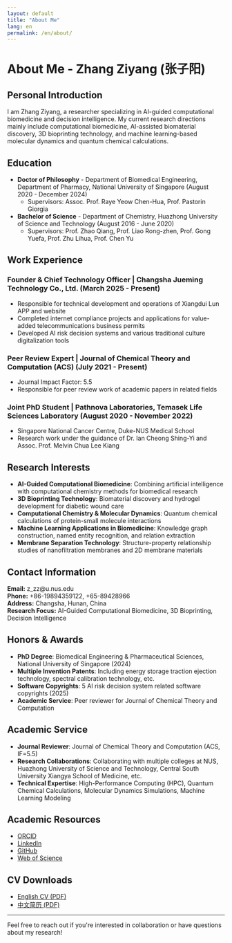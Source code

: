 ```yaml
---
layout: default
title: "About Me"
lang: en
permalink: /en/about/
---
```


# About Me - Zhang Ziyang (张子阳)

## Personal Introduction

I am Zhang Ziyang, a researcher specializing in AI-guided computational biomedicine and decision intelligence. My current research directions mainly include computational biomedicine, AI-assisted biomaterial discovery, 3D bioprinting technology, and machine learning-based molecular dynamics and quantum chemical calculations.

## Education

- **Doctor of Philosophy** - Department of Biomedical Engineering, Department of Pharmacy, National University of Singapore (August 2020 - December 2024)
  - Supervisors: Assoc. Prof. Raye Yeow Chen-Hua, Prof. Pastorin Giorgia
- **Bachelor of Science** - Department of Chemistry, Huazhong University of Science and Technology (August 2016 - June 2020)  
  - Supervisors: Prof. Zhao Qiang, Prof. Liao Rong-zhen, Prof. Gong Yuefa, Prof. Zhu Lihua, Prof. Chen Yu

## Work Experience

### Founder & Chief Technology Officer | Changsha Jueming Technology Co., Ltd. (March 2025 - Present)
- Responsible for technical development and operations of Xiangdui Lun APP and website
- Completed internet compliance projects and applications for value-added telecommunications business permits
- Developed AI risk decision systems and various traditional culture digitalization tools

### Peer Review Expert | Journal of Chemical Theory and Computation (ACS) (July 2021 - Present)
- Journal Impact Factor: 5.5
- Responsible for peer review work of academic papers in related fields

### Joint PhD Student | Pathnova Laboratories, Temasek Life Sciences Laboratory (August 2020 - November 2022)
- Singapore National Cancer Centre, Duke-NUS Medical School
- Research work under the guidance of Dr. Ian Cheong Shing-Yi and Assoc. Prof. Melvin Chua Lee Kiang

## Research Interests

- **AI-Guided Computational Biomedicine**: Combining artificial intelligence with computational chemistry methods for biomedical research
- **3D Bioprinting Technology**: Biomaterial discovery and hydrogel development for diabetic wound care
- **Computational Chemistry & Molecular Dynamics**: Quantum chemical calculations of protein-small molecule interactions
- **Machine Learning Applications in Biomedicine**: Knowledge graph construction, named entity recognition, and relation extraction
- **Membrane Separation Technology**: Structure-property relationship studies of nanofiltration membranes and 2D membrane materials

## Contact Information

<div class="contact-info">
<strong>Email:</strong> z_zz@u.nus.edu<br>
<strong>Phone:</strong> +86-19894359122, +65-89428966<br>
<strong>Address:</strong> Changsha, Hunan, China<br>
<strong>Research Focus:</strong> AI-Guided Computational Biomedicine, 3D Bioprinting, Decision Intelligence
</div>

## Honors & Awards

- **PhD Degree**: Biomedical Engineering & Pharmaceutical Sciences, National University of Singapore (2024)
- **Multiple Invention Patents**: Including energy storage traction ejection technology, spectral calibration technology, etc.
- **Software Copyrights**: 5 AI risk decision system related software copyrights (2025)
- **Academic Service**: Peer reviewer for Journal of Chemical Theory and Computation

## Academic Service

- **Journal Reviewer**: Journal of Chemical Theory and Computation (ACS, IF=5.5)
- **Research Collaborations**: Collaborating with multiple colleges at NUS, Huazhong University of Science and Technology, Central South University Xiangya School of Medicine, etc.
- **Technical Expertise**: High-Performance Computing (HPC), Quantum Chemical Calculations, Molecular Dynamics Simulations, Machine Learning Modeling

## Academic Resources

- [ORCID](https://orcid.org/0000-0002-0350-5958)
- [LinkedIn](https://www.linkedin.com/in/ziyang-zhang-83815b206/)
- [GitHub](https://github.com/xianyu564)
- [Web of Science](https://webofscience.com/wos/author/record/JDC-4596-2023)

## CV Downloads

- [English CV (PDF)](Zhang_Ziyang_CV_Sept2025.pdf)
- [中文简历 (PDF)](张子阳个人简历，2025年9月.pdf)

---

Feel free to reach out if you're interested in collaboration or have questions about my research!